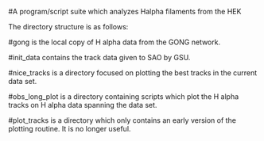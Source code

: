#A program/script suite which analyzes Halpha filaments from the HEK


The directory structure is as follows:


#gong 
is the local copy of H alpha data from the GONG network.

#init_data
contains the track data given to SAO by GSU.

#nice_tracks
is a directory focused on plotting the best tracks in the current data set.

#obs_long_plot
is a directory containing scripts which plot the H alpha tracks on H alpha data spanning the data set.

#plot_tracks
is a directory which only contains an early version of the plotting routine. It is no longer useful.

